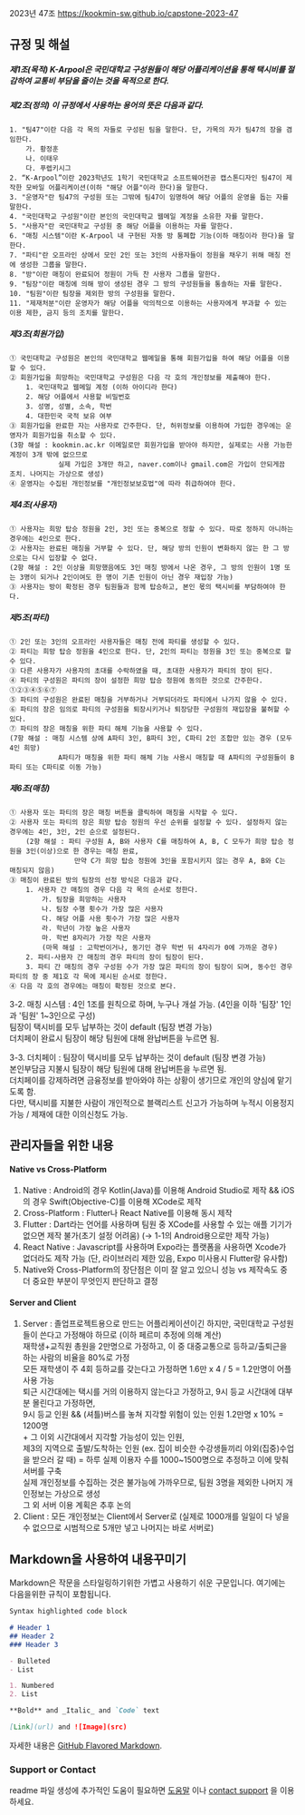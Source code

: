 2023년 47조  https://kookmin-sw.github.io/capstone-2023-47

## 규정 및 해설

##### 제1조(목적) K-Arpool은 국민대학교 구성원들이 해당 어플리케이션을 통해 택시비를 절감하여 교통비 부담을 줄이는 것을 목적으로 한다.

##### 제2조(정의) 이 규정에서 사용하는 용어의 뜻은 다음과 같다.
    1. "팀47"이란 다음 각 목의 자들로 구성된 팀을 말한다. 단, 가목의 자가 팀47의 장을 겸임한다.
        가. 황정훈
	    나. 이태우
	    다. 푸렙키시그
    2. “K-Arpool”이란 2023학년도 1학기 국민대학교 소프트웨어전공 캡스톤디자인 팀47이 제작한 모바일 어플리케이션(이하 "해당 어플"이라 한다)을 말한다.
    3. "운영자"란 팀47의 구성원 또는 그밖에 팀47이 임명하여 해당 어플의 운영을 돕는 자를 말한다.
    4. "국민대학교 구성원"이란 본인의 국민대학교 웹메일 계정을 소유한 자를 말한다.
    5. "사용자"란 국민대학교 구성원 중 해당 어플을 이용하는 자를 말한다.
    6. "매칭 시스템"이란 K-Arpool 내 구현된 자동 방 통폐합 기능(이하 매칭이라 한다)을 말한다.
    7. "파티"란 오프라인 상에서 모인 2인 또는 3인의 사용자들이 정원을 채우기 위해 매칭 전에 생성한 그룹을 말한다.
    8. "방"이란 매칭이 완료되어 정원이 가득 찬 사용자 그룹을 말한다.
	9. "팀장"이란 매칭에 의해 방이 생성된 경우 그 방의 구성원들을 통솔하는 자를 말한다.
	10. "팀원"이란 팀장을 제외한 방의 구성원을 말한다.
	11. "제재처분"이란 운영자가 해당 어플을 악의적으로 이용하는 사용자에게 부과할 수 있는 이용 제한, 금지 등의 조치를 말한다.

##### 제3조(회원가입)  
	① 국민대학교 구성원은 본인의 국민대학교 웹메일을 통해 회원가입을 하여 해당 어플을 이용할 수 있다.
	② 회원가입을 희망하는 국민대학교 구성원은 다음 각 호의 개인정보를 제출해야 한다.
	    1. 국민대학교 웹메일 계정 (이하 아이디라 한다)
	    2. 해당 어플에서 사용할 비밀번호
	    3. 성명, 성별, 소속, 학번
        4. 대한민국 국적 보유 여부
	③ 회원가입을 완료한 자는 사용자로 간주한다. 단, 허위정보를 이용하여 가입한 경우에는 운영자가 회원가입을 취소할 수 있다.
    (3항 해설 : kookmin.ac.kr 이메일로만 회원가입을 받아야 하지만, 실제로는 사용 가능한 계정이 3개 밖에 없으므로
                실제 가입은 3개만 하고, naver.com이나 gmail.com은 가입이 안되게끔 조치. 나머지는 가상으로 생성)
	④ 운영자는 수집된 개인정보를 "개인정보보호법"에 따라 취급하여야 한다.

##### 제4조(사용자)
	① 사용자는 희망 탑승 정원을 2인, 3인 또는 중복으로 정할 수 있다. 따로 정하지 아니하는 경우에는 4인으로 한다.
    ② 사용자는 완료된 매칭을 거부할 수 있다. 단, 해당 방의 인원이 변화하지 않는 한 그 방으로는 다시 입장할 수 없다.
    (2항 해설 : 2인 이상을 희망했음에도 3인 매칭 방에서 나온 경우, 그 방의 인원이 1명 또는 3명이 되거나 2인이여도 한 명이 기존 인원이 아닌 경우 재입장 가능)
    ③ 사용자는 방이 확정된 경우 팀원들과 함께 탑승하고, 본인 몫의 택시비를 부담하여야 한다.
    
##### 제5조(파티)
    ① 2인 또는 3인의 오프라인 사용자들은 매칭 전에 파티를 생성할 수 있다.
    ② 파티는 희망 탑승 정원을 4인으로 한다. 단, 2인의 파티는 정원을 3인 또는 중복으로 할 수 있다.
    ③ 다른 사용자가 사용자의 초대를 수락하였을 때, 초대한 사용자가 파티의 장이 된다.
    ④ 파티의 구성원은 파티의 장이 설정한 희망 탑승 정원에 동의한 것으로 간주한다. ①②③④⑤⑥⑦
    ⑤ 파티의 구성원은 완료된 매칭을 거부하거나 거부되더라도 파티에서 나가지 않을 수 있다.
    ⑥ 파티의 장은 임의로 파티의 구성원을 퇴장시키거나 퇴장당한 구성원의 재입장을 불허할 수 있다.
    ⑦ 파티의 장은 매칭을 위한 파티 해체 기능을 사용할 수 있다.
    (7항 해설 : 매칭 시스템 상에 A파티 3인, B파티 3인, C파티 2인 조합만 있는 경우 (모두 4인 희망)
                A파티가 매칭을 위한 파티 해체 기능 사용시 매칭할 때 A파티의 구성원들이 B파티 또는 C파티로 이동 가능)
    
##### 제6조(매칭)
    ① 사용자 또는 파티의 장은 매칭 버튼을 클릭하여 매칭을 시작할 수 있다.
    ② 사용자 또는 파티의 장은 희망 탑승 정원의 우선 순위를 설정할 수 있다. 설정하지 않는 경우에는 4인, 3인, 2인 순으로 설정된다.
        (2항 해설 : 파티 구성원 A, B와 사용자 C를 매칭하여 A, B, C 모두가 희망 탑승 정원을 3인(이상)으로 한 경우는 매칭 완료,
                    만약 C가 희망 탑승 정원에 3인을 포함시키지 않는 경우 A, B와 C는 매칭되지 않음)
    ③ 매칭이 완료된 방의 팀장의 선정 방식은 다음과 같다.
        1. 사용자 간 매칭의 경우 다음 각 목의 순서로 정한다.
            가. 팀장을 희망하는 사용자
            나. 팀장 수행 횟수가 가장 많은 사용자
            다. 해당 어플 사용 횟수가 가장 많은 사용자
            라. 학년이 가장 높은 사용자
            마. 학번 8자리가 가장 작은 사용자
            (마목 해설 : 고학번이거나, 동기인 경우 학번 뒤 4자리가 0에 가까운 경우)
        2. 파티-사용자 간 매칭의 경우 파티의 장이 팀장이 된다.
        3. 파티 간 매칭의 경우 구성원 수가 가장 많은 파티의 장이 팀장이 되며, 동수인 경우 파티의 장 중 제1호 각 목에 제시된 순서로 정한다.
    ④ 다음 각 호의 경우에는 매칭이 확정된 것으로 본다.
        
		



3-2. 매칭 시스템 : 4인 1조를 원칙으로 하며, 누구나 개설 가능. (4인을 이하 '팀장' 1인과 '팀원' 1~3인으로 구성)  
                   팀장이 택시비를 모두 납부하는 것이 default (팀장 변경 가능)  
				   더치페이 완료시 팀장이 해당 팀원에 대해 완납버튼을 누르면 됨.  


3-3. 더치페이 : 팀장이 택시비를 모두 납부하는 것이 default (팀장 변경 가능)  
			    본인부담금 지불시 팀장이 해당 팀원에 대해 완납버튼을 누르면 됨.  
                더치페이를 강제하려면 금융정보를 받아와야 하는 상황이 생기므로 개인의 양심에 맡기도록 함.  
                다만, 택시비를 지불한 사람이 개인적으로 블랙리스트 신고가 가능하며 누적시 이용정지 가능 / 제재에 대한 이의신청도 가능.  

## 관리자들을 위한 내용

#### Native vs Cross-Platform
1. Native : Android의 경우 Kotlin(Java)를 이용해 Android Studio로 제작 && iOS의 경우 Swift(Objective-C)를 이용해 XCode로 제작
2. Cross-Platform : Flutter나 React Native를 이용해 동시 제작  
3. Flutter : Dart라는 언어를 사용하며 팀원 중 XCode를 사용할 수 있는 애플 기기가 없으면 제작 불가(초기 설정 어려움) (→ 1-1의 Android용으로만 제작 가능) 
4. React Native : Javascript를 사용하며 Expo라는 플랫폼을 사용하면 Xcode가 없더라도 제작 가능 (단, 라이브러리 제한 있음, Expo 미사용시 Flutter랑 유사함)  
5. Native와 Cross-Platform의 장단점은 이미 잘 알고 있으니 성능 vs 제작속도 중 더 중요한 부분이 무엇인지 판단하고 결정

#### Server and Client  
1. Server : 졸업프로젝트용으로 만드는 어플리케이션이긴 하지만, 국민대학교 구성원들이 쓴다고 가정해야 하므로 (이하 페르미 추정에 의해 계산)  
			  재학생+교직원 총원을 2만명으로 가정하고, 이 중 대중교통으로 등하교/출퇴근을 하는 사람의 비율을 80%로 가정  
			  모든 재학생이 주 4회 등하교를 갖는다고 가정하면 1.6만 x 4 / 5 = 1.2만명이 어플 사용 가능  
			  퇴근 시간대에는 택시를 거의 이용하지 않는다고 가정하고, 9시 등교 시간대에 대부분 몰린다고 가정하면,  
			  9시 등교 인원 && (셔틀)버스를 놓쳐 지각할 위험이 있는 인원 1.2만명 x 10% = 1200명  
			  + 그 이외 시간대에서 지각할 가능성이 있는 인원,  
			    제3의 지역으로 출발/도착하는 인원 (ex. 집이 비슷한 수강생들끼리 야외(집중)수업을 받으러 갈 때)
			  = 하루 실제 이용자 수를 1000~1500명으로 추정하고 이에 맞춰 서버를 구축  
			  실제 개인정보를 수집하는 것은 불가능에 가까우므로, 팀원 3명을 제외한 나머지 개인정보는 가상으로 생성  
			  그 외 서버 이용 계획은 추후 논의
2. Client : 모든 개인정보는 Client에서 Server로 (실제로 1000개를 일일이 다 넣을 수 없으므로 시범적으로 5개만 넣고 나머지는 바로 서버로)  



## Markdown을 사용하여 내용꾸미기

Markdown은 작문을 스타일링하기위한 가볍고 사용하기 쉬운 구문입니다. 여기에는 다음을위한 규칙이 포함됩니다.

```markdown
Syntax highlighted code block

# Header 1
## Header 2
### Header 3

- Bulleted
- List

1. Numbered
2. List

**Bold** and _Italic_ and `Code` text

[Link](url) and ![Image](src)
```

자세한 내용은 [GitHub Flavored Markdown](https://guides.github.com/features/mastering-markdown/).

### Support or Contact

readme 파일 생성에 추가적인 도움이 필요하면 [도움말](https://help.github.com/articles/about-readmes/) 이나 [contact support](https://github.com/contact) 을 이용하세요.
